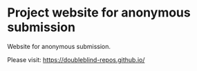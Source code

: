 # Project website for anonymous submission

Website for anonymous submission.

Please visit: https://doubleblind-repos.github.io/